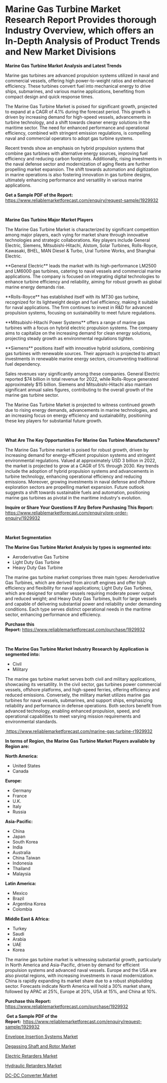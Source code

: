 <p><h1>Marine Gas Turbine Market Research Report Provides thorough Industry Overview, which offers an In-Depth Analysis of Product Trends and New Market Divisions</h1></p><p><strong>Marine Gas Turbine Market Analysis and Latest Trends</strong></p>
<p><p>Marine gas turbines are advanced propulsion systems utilized in naval and commercial vessels, offering high power-to-weight ratios and enhanced efficiency. These turbines convert fuel into mechanical energy to drive ships, submarines, and various marine applications, benefiting from compact design and quick response times.</p><p>The Marine Gas Turbine Market is poised for significant growth, projected to expand at a CAGR of 4.1% during the forecast period. This growth is driven by increasing demand for high-speed vessels, advancements in turbine technology, and a shift towards cleaner energy solutions in the maritime sector. The need for enhanced performance and operational efficiency, combined with stringent emission regulations, is compelling naval and commercial operators to adopt gas turbine systems.</p><p>Recent trends show an emphasis on hybrid propulsion systems that combine gas turbines with alternative energy sources, improving fuel efficiency and reducing carbon footprints. Additionally, rising investments in the naval defense sector and modernization of aging fleets are further propelling market expansion. The shift towards automation and digitization in marine operations is also fostering innovation in gas turbine designs, ultimately enhancing performance and versatility in various marine applications.</p></p>
<p><strong>Get a Sample PDF of the Report:&nbsp;</strong> <a href="https://www.reliablemarketforecast.com/enquiry/request-sample/1929932?utm_campaign=1169&utm_medium=2&utm_source=Github&utm_content=ia&utm_term=25102024&utm_id=marine-gas-turbine">https://www.reliablemarketforecast.com/enquiry/request-sample/1929932</a></p>
<p>&nbsp;</p>
<p><strong>Marine Gas Turbine Major Market Players</strong></p>
<p><p>The Marine Gas Turbine Market is characterized by significant competition among major players, each vying for market share through innovative technologies and strategic collaborations. Key players include General Electric, Siemens, Mitsubishi-Hitachi, Alstom, Solar Turbines, Rolls-Royce, Kawasaki, BHEL, MAN Diesel & Turbo, Ural Turbine Works, and Shanghai Electric.</p><p>**General Electric** leads the market with its high-performance LM2500 and LM6000 gas turbines, catering to naval vessels and commercial marine applications. The company is focused on integrating digital technologies to enhance turbine efficiency and reliability, aiming for robust growth as global marine energy demands rise.</p><p>**Rolls-Royce** has established itself with its MT30 gas turbine, recognized for its lightweight design and fuel efficiency, making it suitable for naval applications. The firm continues to invest in R&D for advanced propulsion systems, focusing on sustainability to meet future regulations.</p><p>**Mitsubishi-Hitachi Power Systems** offers a range of marine gas turbines with a focus on hybrid electric propulsion systems. The company aims to capitalize on the increasing demand for clean energy solutions, projecting steady growth as environmental regulations tighten.</p><p>**Siemens** positions itself with innovative hybrid solutions, combining gas turbines with renewable sources. Their approach is projected to attract investments in renewable marine energy sectors, circumventing traditional fuel dependency.</p><p>Sales revenues vary significantly among these companies. General Electric reported $74 billion in total revenue for 2022, while Rolls-Royce generated approximately $15 billion. Siemens and Mitsubishi-Hitachi also maintain significant annual sales figures, contributing to the overall growth of the marine gas turbine sector.</p><p>The Marine Gas Turbine Market is projected to witness continued growth due to rising energy demands, advancements in marine technologies, and an increasing focus on energy efficiency and sustainability, positioning these key players for substantial future growth.</p></p>
<p>&nbsp;</p>
<p><strong>What Are The Key Opportunities For Marine Gas Turbine Manufacturers?</strong></p>
<p><p>The Marine Gas Turbine market is poised for robust growth, driven by increasing demand for energy-efficient propulsion systems and stringent environmental regulations. Valued at approximately USD 3 billion in 2022, the market is projected to grow at a CAGR of 5% through 2030. Key trends include the adoption of hybrid propulsion systems and advancements in turbine technology, enhancing operational efficiency and reducing emissions. Moreover, growing investments in naval defense and offshore exploration sectors are propelling market expansion. Future outlook suggests a shift towards sustainable fuels and automation, positioning marine gas turbines as pivotal in the maritime industry's evolution.</p></p>
<p><strong>Inquire or Share Your Questions If Any Before Purchasing This Report:</strong> <a href="https://www.reliablemarketforecast.com/enquiry/pre-order-enquiry/1929932?utm_campaign=1169&utm_medium=2&utm_source=Github&utm_content=ia&utm_term=25102024&utm_id=marine-gas-turbine">https://www.reliablemarketforecast.com/enquiry/pre-order-enquiry/1929932</a></p>
<p>&nbsp;</p>
<p><strong>Market Segmentation</strong></p>
<p><strong>The Marine Gas Turbine Market Analysis by types is segmented into:</strong></p>
<p><ul><li>Aeroderivative Gas Turbine</li><li>Light Duty Gas Turbine</li><li>Heavy Duty Gas Turbine</li></ul></p>
<p><p>The marine gas turbine market comprises three main types: Aeroderivative Gas Turbines, which are derived from aircraft engines and offer high efficiency and flexibility for naval applications; Light Duty Gas Turbines, which are designed for smaller vessels requiring moderate power output and reduced weight; and Heavy Duty Gas Turbines, built for large vessels and capable of delivering substantial power and reliability under demanding conditions. Each type serves distinct operational needs in the maritime sector, enhancing performance and efficiency.</p></p>
<p><strong>Purchase this Report:&nbsp;</strong><a href="https://www.reliablemarketforecast.com/purchase/1929932?utm_campaign=1169&utm_medium=2&utm_source=Github&utm_content=ia&utm_term=25102024&utm_id=marine-gas-turbine">https://www.reliablemarketforecast.com/purchase/1929932</a></p>
<p>&nbsp;</p>
<p><strong>The Marine Gas Turbine Market Industry Research by Application is segmented into:</strong></p>
<p><ul><li>Civil</li><li>Military</li></ul></p>
<p><p>The marine gas turbine market serves both civil and military applications, showcasing its versatility. In the civil sector, gas turbines power commercial vessels, offshore platforms, and high-speed ferries, offering efficiency and reduced emissions. Conversely, the military market utilizes marine gas turbines for naval vessels, submarines, and support ships, emphasizing reliability and performance in defense operations. Both sectors benefit from advanced technology, enabling enhanced propulsion, speed, and operational capabilities to meet varying mission requirements and environmental standards.</p></p>
<p><a href="https://www.reliablemarketforecast.com/marine-gas-turbine-r1929932?utm_campaign=1169&utm_medium=2&utm_source=Github&utm_content=ia&utm_term=25102024&utm_id=marine-gas-turbine">&nbsp;https://www.reliablemarketforecast.com/marine-gas-turbine-r1929932</a></p>
<p><strong>In terms of Region, the Marine Gas Turbine Market Players available by Region are:</strong></p>
<p>
    <p> <strong> North America: </strong>
        <ul>
            <li>United States</li>
            <li>Canada</li>
        </ul>
        </p> 
    <p> <strong> Europe: </strong>
        <ul>
            <li>Germany</li>
            <li>France</li>
            <li>U.K.</li>
            <li>Italy</li>
            <li>Russia</li>
        </ul>
        </p> 
    <p> <strong> Asia-Pacific: </strong>
        <ul>
            <li>China</li>
            <li>Japan</li>
            <li>South Korea</li>
            <li>India</li>
            <li>Australia</li>
            <li>China Taiwan</li>
            <li>Indonesia</li>
            <li>Thailand</li>
            <li>Malaysia</li>
        </ul>
        </p> 
    <p> <strong> Latin America: </strong>
        <ul>
            <li>Mexico</li>
            <li>Brazil</li>
            <li>Argentina Korea</li>
            <li>Colombia</li>
        </ul>
        </p> 
    <p> <strong> Middle East & Africa: </strong>
        <ul>
            <li>Turkey</li>
            <li>Saudi</li>
            <li>Arabia</li>
            <li>UAE</li>
            <li>Korea</li>
        </ul>
    </p>
    </p>
<p><p>The marine gas turbine market is witnessing substantial growth, particularly in North America and Asia-Pacific, driven by demand for efficient propulsion systems and advanced naval vessels. Europe and the USA are also pivotal regions, with increasing investments in naval modernization. China is rapidly expanding its market share due to a robust shipbuilding sector. Forecasts indicate North America will hold a 30% market share, followed by APAC at 25%, Europe at 20%, USA at 15%, and China at 10%.</p></p>
<p><strong>Purchase this Report: </strong><a href="https://www.reliablemarketforecast.com/purchase/1929932?utm_campaign=1169&utm_medium=2&utm_source=Github&utm_content=ia&utm_term=25102024&utm_id=marine-gas-turbine">https://www.reliablemarketforecast.com/purchase/1929932</a></p>
<p>&nbsp;<strong>Get a Sample PDF of the Report:&nbsp;&nbsp;</strong><a href="https://www.reliablemarketforecast.com/enquiry/request-sample/1929932?utm_campaign=1169&utm_medium=2&utm_source=Github&utm_content=ia&utm_term=25102024&utm_id=marine-gas-turbine">https://www.reliablemarketforecast.com/enquiry/request-sample/1929932</a></p>
<p><strong></strong></p>
<p><p><a href="https://www.linkedin.com/pulse/competitive-intelligence-envelope-insertion-systems-market-she4c?utm_campaign=1169&utm_medium=2&utm_source=Github&utm_content=ia&utm_term=25102024&utm_id=marine-gas-turbine">Envelope Insertion Systems Market</a></p><p><a href="https://www.linkedin.com/pulse/degassing-shaft-rotor-market-outlook-share-analysis-growth-lesxc?utm_campaign=1169&utm_medium=2&utm_source=Github&utm_content=ia&utm_term=25102024&utm_id=marine-gas-turbine">Degassing Shaft and Rotor Market</a></p><p><a href="https://issuu.com/reportprime-2/docs/electric-retarders-market-size-2030_f744637929d24f?utm_campaign=1169&utm_medium=2&utm_source=Github&utm_content=ia&utm_term=25102024&utm_id=marine-gas-turbine">Electric Retarders Market</a></p><p><a href="https://issuu.com/reportprime-2/docs/hydraulic-retarders-market-size-203_ad8a93fc728d6d?utm_campaign=1169&utm_medium=2&utm_source=Github&utm_content=ia&utm_term=25102024&utm_id=marine-gas-turbine">Hydraulic Retarders Market</a></p><p><a href="https://github.com/brittroma9i/Market-Research-Report-List-1/blob/main/dc-dc-converter-market.md?utm_campaign=1169&utm_medium=2&utm_source=Github&utm_content=ia&utm_term=25102024&utm_id=marine-gas-turbine">DC-DC Converter Market</a></p></p>